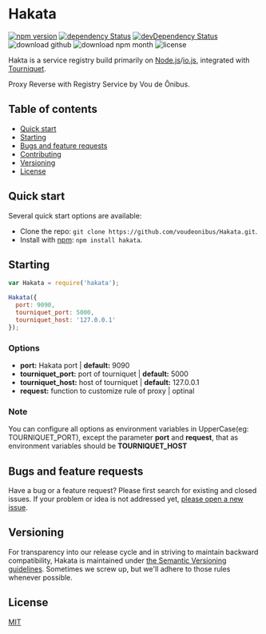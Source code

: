 # Hakata

[![npm version](https://img.shields.io/npm/v/hakata.svg?style=flat)](https://www.npmjs.com/package/hakata)
[![dependency Status](https://img.shields.io/david/voudeonibus/hakata.svg?style=flat)](https://david-dm.org/voudeonibus/hakata#info=dependencies)
[![devDependency Status](https://img.shields.io/david/dev/voudeonibus/hakata.svg?style=flat)](https://david-dm.org/voudeonibus/hakata#info=devDependencies)
![download github](https://img.shields.io/github/downloads/voudeonibus/Hakata/latest/total.svg)
![download npm month](https://img.shields.io/npm/dm/hakata.svg)
![license](https://img.shields.io/npm/l/hakata.svg)

Hakta is a service registry build primarily on [Node.js](http://nodejs.org/)/[io.js](https://iojs.org/en/index.html), integrated with [Tourniquet](https://github.com/voudeonibus/Tourniquet).

Proxy Reverse with Registry Service by Vou de Ônibus.

## Table of contents

- [Quick start](#quick-start)
- [Starting](#starting)
- [Bugs and feature requests](#bugs-and-feature-requests)
- [Contributing](#contributing)
- [Versioning](#versioning)
- [License](#license)

## Quick start

Several quick start options are available:

- Clone the repo: `git clone https://github.com/voudeonibus/Hakata.git`.
- Install with [npm](https://www.npmjs.com): `npm install hakata`.

## Starting

```javascript
var Hakata = require('hakata');

Hakata({
  port: 9090,
  tourniquet_port: 5000,
  tourniquet_host: '127.0.0.1'
});
```

### Options

- **port:** Hakata port | **default:** 9090
- **tourniquet_port:** port of tourniquet | **default:** 5000
- **tourniquet_host:** host of tourniquet | **default:** 127.0.0.1
- **request:** function to customize rule of proxy | optinal

### Note

You can configure all options as environment variables in UpperCase(eg: TOURNIQUET_PORT), except the parameter **port** and **request**, that as environment variables
should be **TOURNIQUET_HOST**


## Bugs and feature requests

Have a bug or a feature request? Please first search for existing and closed issues. If your problem or idea is not addressed yet, [please open a new issue](https://github.com/voudeonibus/Hakata/issues/new).

## Versioning

For transparency into our release cycle and in striving to maintain backward compatibility, Hakata is maintained under [the Semantic Versioning guidelines](http://semver.org/). Sometimes we screw up, but we'll adhere to those rules whenever possible.

## License

[MIT](https://github.com/voudeonibus/Hakata/blob/master/LICENSE)
